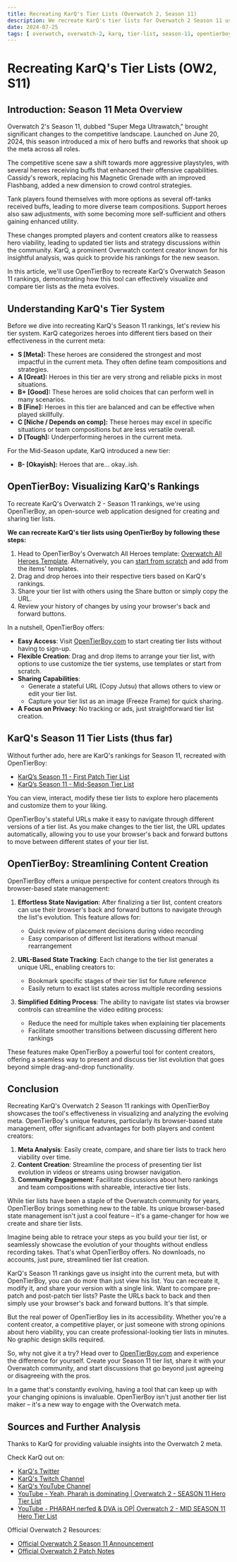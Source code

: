 ```yaml
---
title: Recreating KarQ's Tier Lists (Overwatch 2, Season 11)
description: We recreate KarQ's tier lists for Overwatch 2 Season 11 using OpenTierBoy, showcasing how OpenTierBoy's strengths offer a unique tier list ranking experience.
date: 2024-07-25
tags: [ overwatch, overwatch-2, karq, tier-list, season-11, opentierboy, meta, competitive, tier-maker, heroes, juno ]
---
```


# Recreating KarQ's Tier Lists (OW2, S11)

## Introduction: Season 11 Meta Overview

Overwatch 2's Season 11, dubbed "Super Mega Ultrawatch," brought significant changes to the competitive landscape.
Launched on June 20, 2024, this season introduced a mix of hero buffs and reworks that shook up the meta across all
roles.

The competitive scene saw a shift towards more aggressive playstyles, with several heroes receiving buffs that enhanced
their offensive capabilities. Cassidy's rework, replacing his Magnetic Grenade with an improved Flashbang, added a new
dimension to crowd control strategies.

Tank players found themselves with more options as several off-tanks received buffs, leading to more diverse team
compositions. Support heroes also saw adjustments, with some becoming more self-sufficient and others gaining enhanced
utility.

These changes prompted players and content creators alike to reassess hero viability, leading to updated tier lists and
strategy discussions within the community. KarQ, a prominent Overwatch content creator known for his insightful
analysis, was quick to provide his rankings for the new season.

In this article, we'll use OpenTierBoy to recreate KarQ's Overwatch Season 11 rankings, demonstrating how this tool can
effectively visualize and compare tier lists as the meta evolves.

## Understanding KarQ's Tier System

Before we dive into recreating KarQ's Season 11 rankings, let's review his tier system. KarQ categorizes heroes into
different tiers based on their effectiveness in the current meta:

- **S [Meta]:** These heroes are considered the strongest and most impactful in the current meta. They often define team
  compositions and strategies.
- **A [Great]:** Heroes in this tier are very strong and reliable picks in most situations.
- **B+ [Good]:** These heroes are solid choices that can perform well in many scenarios.
- **B [Fine]:** Heroes in this tier are balanced and can be effective when played skillfully.
- **C [Niche / Depends on comp]:** These heroes may excel in specific situations or team compositions but are less
  versatile overall.
- **D [Tough]:** Underperforming heroes in the current meta.

For the Mid-Season update, KarQ introduced a new tier:

- **B- [Okayish]:** Heroes that are... okay..ish.

## OpenTierBoy: Visualizing KarQ's Rankings

To recreate KarQ's Overwatch 2 - Season 11 rankings, we're using OpenTierBoy, an open-source web application designed
for creating and sharing tier lists.

**We can recreate KarQ's tier lists using OpenTierBoy by following these steps:**

1. Head to OpenTierBoy's Overwatch All Heroes
   template: [Overwatch All Heroes Template](https://www.opentierboy.com/rank/overwatch/h-all). Alternatively, you
   can [start from scratch](https://www.opentierboy.com/rank) and add from the items' templates.
2. Drag and drop heroes into their respective tiers based on KarQ's rankings.
3. Share your tier list with others using the Share button or simply copy the URL.
4. Review your history of changes by using your browser's back and forward buttons.

In a nutshell, OpenTierBoy offers:

- **Easy Access**: Visit [OpenTierBoy.com](https://www.opentierboy.com) to start creating tier lists without having to
  sign-up.
- **Flexible Creation**: Drag and drop items to arrange your tier list, with options to use customize the tier systems,
  use templates or start from scratch.
- **Sharing Capabilities**:
    - Generate a stateful URL (Copy Jutsu) that allows others to view or edit your tier list.
    - Capture your tier list as an image (Freeze Frame) for quick sharing.
- **A Focus on Privacy**: No tracking or ads, just straightforward tier list creation.

## KarQ's Season 11 Tier Lists (thus far)

Without further ado, here are KarQ's rankings for Season 11, recreated with OpenTierBoy:

- [KarQ’s Season 11 - First Patch Tier List](https://www.opentierboy.com/rank/overwatch/h-all?state=N4IgLglgpgTgziAXAbVBJ5owLQIDQgB2GAygATICyUYAhgLogFhKojqLsC2tA5lNgD2AN1gB3WmADGAC2xcpMAHRioAIwAOTEFIwBhWnDgQAJgE8QAXzxoMEHvyGiYE6XKiyV6rQV2cAorKCVjbsdg4CIuKSstgaMrRemtp+IAAKCTC0MiG2nPZ8kc6usRAANmVJPjoYAJIVtDDolvTWeZiw2LTaxJwAghQA4jBQkozMrO0FjlEuMXI8AK5VKRiUtIu83W1h+RFO0W64ELwrvqQnPLm73IUHc0diEIRnNZwA6s9wYILEOxy3GbFeZdOAyV6pPpgqDXAHTIqHWJgLIQjAAFSyUlgsPCd1mJTktEIiVUyXO-WJOL2eOBRwA1hBlKTqqkANKMiB04Itf4YSCdNQ9DAAIQA1ENBIITONwJMbvD7gTsGpaJVmasPiMpAzCLwyMLVWUqYCEQ9YqIXurySAAGpQQhgRYjY0K-EglUaVGcA0aSDfGG86lAxFyMqLKRekAAGXDEG5rVCAP5OCMQu9FAAYs8oDKWCgpvs3UcTMISd4NSAACJKG3bRO44NmuQAKwAjpby9aAFKLQh02BkACKiyg9pdhdpsSyXEjACVaDwwMi6wWaSHsCMIHOoM9MiYWIGTYqQTJBKcrW8QLPBLQTKfeOO103sPwO2TL4N7c3mvWg6alVwO6RtQP6ro2SpwAA7AAbJGJCCGUJhYIgZAwY+4EgnAggzheqTwVwahZOh-6YWYOGdpeJBkYBy7EceRw-GokZooIMBqM2ABvMB-L+R5FrEYgmGIkafCYghiDw-YwHR-FyIR54UakwpNLwEBLgGvGupOciqGW76pFGEAAGZQLpzgydp8iCFuuFrNZRE8rxvZSJIUC8KxEAAF5QCYaYgHoFAAHIQLIUBkAA9GQlZQBo9omHAZC-GQUjYRouZynCE7riYRlwJGlaSlwRkQN8Fnrp5jSRgAWo0ZgrvKWXPiqeW2d6hiQL8ZXPgkb4shgAASRKedymmNUqWRgJGPZ9hNXXjaM260LF0mHlp65Yc2cGCM2ghOjxYEkUcgFMopaywFIFirWNILeb1FZVfadVLtsCbtMm2C6AQvRVhQLGbDI6X5g1T5Kh5kYAPJNHAL2Hu9vlfRgGbaHmyCvTc71GX5yOsK09DMGpZQwpwyDg+8ABM9BkKyjSDmQJCjFhhBkAAjMzZDYGQWbwGAZBpPMVhAA)
- [KarQ’s Season 11 - Mid-Season Tier List](https://www.opentierboy.com/rank/overwatch/h-all?state=N4IgLglgpgTgziAXAbVBJ5owLQIDQgB2GAygATICyUYAhgLogFhKojqLsC2tA5lNgD2AN1gB3WmADGAC2wATYbQB0YqACMADkxBSMAEWUA1WiAC+eNBgg9+Q0TAnS5UWao3aCezgFFZg80t2a1sBEXFJWWxaQhU1LR1vEABBWPN6CytOSFhonWJOZIoAcRgoSUZmVizuPjCHJyiYWi53BK8MACUWyTBmwJqbOvsI51wIXjbPXVIJngHgziG7cMdIuTEIQinEjAB1LbgwQWJMxdqVhvXouBkdjsLbqAWOC-rRqL64j13OABVmlJYC8QsNVo05OpaJp7jNOAAhaGQI7PM6vZbvNZjCAAGxxsKSAEk8bQYOgzBkgq8cjh1PkMPCANQlQSCeSVcDVc4YkZYppQCAEroCwgyUnyFho0GXD6Q2j4+LTJJ7MpSADWW14ZEReJBS1CvIh2C4UhgQs4AGFaHA4BB5ABPPVvQ3XLgC80gajkqnSzFGzRij0ABTFzRkTp54Ou6hgk0VvxA8LJvAgYDAqJ9+rBVzGGrN8YeIAA0hAyWqAlKszK+XIcQBXKQegAyDYgFcpNRpuHwRAZFAAYlsoByWChBgao2MAFYAR22BbhIAAUnXCGrYGQAIp1qBQU6Z52TqJwQStBdJEinmOmSuHnPH+1nn6FkiPt1fCMT+9yY7qD1-QQYHUKcADeYH3cds1lbBRHnZ9FyMPcwDrMpPygmtsDEeQxA9A55EEMQeHXGA0OrI0uEEQVzwwShKP6Clby7eR6QRbAKAAeTVWh7QgW4Ry5dEv2g+QADM4A9fRWS4ETeMlA9I2-bAAC9SQ9AAtUl7RveShIwtRvnaRcmwgESoH0hxSL9a4lL3dS9y0tMbw7c5VykSQoF4QCIBs5iCAKEALQoAA5CBZCgMgAHoyH0KBND3eQ4DIE4yCkU9NH4sduV08jaDrD1KFy3htMgsjrhkQQ43gpJOkEWh5HK3hLJdMYoXE6iEWtSATiao85H4ODDKSYo9ynb0SqssYxQGpUMAACRiJSKx09CjTKAyZs4TpyjikjbwU6C4AAdgANg9S8cXkLBEDIE6esUt18yqmjYCkR0GIPLs9D8gwKAAuteBkDK2EElbri8j12LJOBiqy0GxmaMAPRXNcEbug7BCnM6McEFDTmc6ksGwESWJAHRR2QDJ6GYVMcWeThkHYvYACZ6DIItSU3MgSHKE9CDIABGfmyDYshKDtbBuetbqzCAA)

You can view, interact, modify these tier lists to explore hero placements and customize them to your liking.

OpenTierBoy's stateful URLs make it easy to navigate through different versions of a tier list. As you make changes to
the tier list, the URL updates automatically, allowing you to use your browser's back and forward buttons to move
between different states of your tier list.

## OpenTierBoy: Streamlining Content Creation

OpenTierBoy offers a unique perspective for content creators through its browser-based state management:

1. **Effortless State Navigation**: After finalizing a tier list, content creators can use their browser's back and
   forward buttons to navigate through the list's evolution. This feature allows for:
    - Quick review of placement decisions during video recording
    - Easy comparison of different list iterations without manual rearrangement

2. **URL-Based State Tracking**: Each change to the tier list generates a unique URL, enabling creators to:
    - Bookmark specific stages of their tier list for future reference
    - Easily return to exact list states across multiple recording sessions

3. **Simplified Editing Process**: The ability to navigate list states via browser controls can streamline the video
   editing process:
    - Reduce the need for multiple takes when explaining tier placements
    - Facilitate smoother transitions between discussing different hero rankings

These features make OpenTierBoy a powerful tool for content creators, offering a seamless way to present and discuss
tier list evolution that goes beyond simple drag-and-drop functionality.

## Conclusion

Recreating KarQ's Overwatch 2 Season 11 rankings with OpenTierBoy showcases the tool's effectiveness in visualizing and
analyzing the evolving meta. OpenTierBoy's unique features, particularly its browser-based state management, offer
significant advantages for both players and content creators:

1. **Meta Analysis**: Easily create, compare, and share tier lists to track hero viability over time.
2. **Content Creation**: Streamline the process of presenting tier list evolution in videos or streams using browser
   navigation.
3. **Community Engagement**: Facilitate discussions about hero rankings and team compositions with shareable,
   interactive tier lists.

While tier lists have been a staple of the Overwatch community for years, OpenTierBoy brings something new to the table.
Its unique browser-based state management isn't just a cool feature – it's a game-changer for how we create and share
tier lists.

Imagine being able to retrace your steps as you build your tier list, or seamlessly showcase the evolution of your
thoughts without endless recording takes. That's what OpenTierBoy offers. No downloads, no accounts, just pure,
streamlined tier list creation.

KarQ's Season 11 rankings gave us insight into the current meta, but with OpenTierBoy, you can do more than just view
his list. You can recreate it, modify it, and share your version with a single link. Want to compare pre-patch and
post-patch tier lists? Paste the URLs back to back and then simply use your browser's back and forward buttons. It's
that simple.

But the real power of OpenTierBoy lies in its accessibility. Whether you're a content creator, a competitive player, or
just someone with strong opinions about hero viability, you can create professional-looking tier lists in minutes. No
graphic design skills required.

So, why not give it a try? Head over to [OpenTierBoy.com](https://www.opentierboy.com) and experience the difference for
yourself. Create your Season 11 tier list, share it with your Overwatch community, and start discussions that go beyond
just agreeing or disagreeing with the pros.

In a game that's constantly evolving, having a tool that can keep up with your changing opinions is invaluable.
OpenTierBoy isn't just another tier list maker – it's a new way to engage with the Overwatch meta.

## Sources and Further Analysis

Thanks to KarQ for providing valuable insights into the Overwatch 2 meta.

Check KarQ out on:

- [KarQ's Twitter](https://twitter.com/KarQGames)
- [KarQ's Twitch Channel](https://www.twitch.tv/KarQ)
- [KarQ's YouTube Channel](https://www.youtube.com/@KarQ)
- [YouTube - Yeah, Pharah is dominating | Overwatch 2 - SEASON 11 Hero Tier List](https://www.youtube.com/watch?v=-GPw5Ntwkt8)
- [YouTube - PHARAH nerfed & DVA is OP| Overwatch 2 - MID SEASON 11 Hero Tier List](https://www.youtube.com/watch?v=iZ5mBDcZ5AY)

Official Overwatch 2 Resources:

- [Official Overwatch 2 Season 11 Announcement](https://overwatch.blizzard.com/en-us/news/24104272/when-the-forces-of-evil-rise-season-11-super-mega-ultrawatch-is-here/)
- [Official Overwatch 2 Patch Notes](https://overwatch.blizzard.com/en-us/news/patch-notes/)

